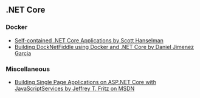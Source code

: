 ## .NET Core

### Docker

* [Self-contained .NET Core Applications by Scott Hanselman](http://www.hanselman.com/blog/SelfcontainedNETCoreApplications.aspx)
* [Building DockNetFiddle using Docker and .NET Core by Daniel Jimenez Garcia](http://www.dotnetcurry.com/windows-azure/1339/docknetfiddle-using-docker-dotnet-core)

### Miscellaneous 

* [Building Single Page Applications on ASP.NET Core with JavaScriptServices by Jeffrey T. Fritz on MSDN](https://blogs.msdn.microsoft.com/webdev/2017/02/14/building-single-page-applications-on-asp-net-core-with-javascriptservices/)


